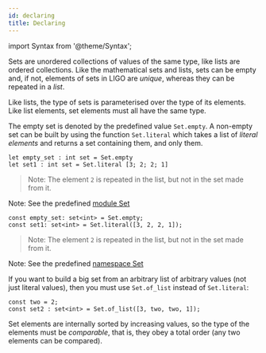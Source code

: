 ```yaml
---
id: declaring
title: Declaring
---
```


import Syntax from '@theme/Syntax';

Sets are unordered collections of values of the same type, like lists
are ordered collections. Like the mathematical sets and lists, sets
can be empty and, if not, elements of sets in LIGO are *unique*,
whereas they can be repeated in a *list*.

Like lists, the type of sets is parameterised over the type of its
elements. Like list elements, set elements must all have the same
type.

The empty set is denoted by the predefined value `Set.empty`. A
non-empty set can be built by using the function `Set.literal` which
takes a list of *literal elements* and returns a set containing them,
and only them.

<Syntax syntax="cameligo">

```cameligo group=sets
let empty_set : int set = Set.empty
let set1 : int set = Set.literal [3; 2; 2; 1]
```

> Note: The element `2` is repeated in the list, but not in the set
> made from it.

Note: See the predefined
[module Set](../reference/set-reference/?lang=cameligo)

</Syntax>

<Syntax syntax="jsligo">

```jsligo group=sets
const empty_set: set<int> = Set.empty;
const set1: set<int> = Set.literal([3, 2, 2, 1]);
```

> Note: The element `2` is repeated in the list, but not in the set
> made from it.

Note: See the predefined
[namespace Set](../reference/set-reference/?lang=jsligo)

If you want to build a big set from an arbitrary list of arbitrary
values (not just literal values), then you must use `Set.of_list`
instead of `Set.literal`:

```jsligo group=sets
const two = 2;
const set2 : set<int> = Set.of_list([3, two, two, 1]);
```
</Syntax>

Set elements are internally sorted by increasing values, so the type
of the elements must be *comparable*, that is, they obey a total order
(any two elements can be compared).
